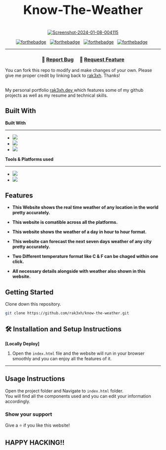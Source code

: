 ##

<h1 align="center" style="font-size:40px;">
 <p> Know-The-Weather</p> 
  
</h1>

<p align="center"><a href="https://know-the-weather-rak3xh.vercel.app/"><img src="https://i.ibb.co/kq41XGM/Screenshot-2024-01-08-004115.png" alt="Screenshot-2024-01-08-004115" border="0"></a></p>

<div align="center">

[![forthebadge](https://forthebadge.com/images/badges/uses-html.svg)](https://forthebadge.com) &nbsp;
[![forthebadge](https://forthebadge.com/images/badges/uses-css.svg)](https://forthebadge.com) &nbsp;
[![forthebadge](https://forthebadge.com/images/badges/made-with-javascript.svg)](https://forthebadge.com) &nbsp;
[![forthebadge](https://forthebadge.com/images/badges/open-source.svg)](https://forthebadge.com) &nbsp;

</div>

---

<h3 align="center">
    🔹
    <a href="https://github.com/rak3xh/know-the-weather/issues">Report Bug</a> &nbsp; &nbsp;
    🔹
    <a href="https://github.com/rak3xh/know-the-weather/issues">Request Feature</a>
</h3>

You can fork this repo to modify and make changes of your own. Please give me proper credit by linking back to [rak3xh](https://github.com/rak3xh/know-the-weather). Thanks!

##

My personal portfolio <a href="https://rak3xh-portfolio.vercel.app/" target="_blank"> rak3xh.dev </a> which features some of my github projects as well as my resume and technical skills.<br/>

## Built With

**Built With**

---

- <img src="https://img.shields.io/badge/html5-%23E34F26.svg?&style=for-the-badge&logo=html5&logoColor=white" />
- <img src="https://img.shields.io/badge/css3-%231572B6.svg?&style=for-the-badge&logo=css3&logoColor=white" />
- <img src="https://img.shields.io/badge/javascript-%23F7DF1E.svg?&style=for-the-badge&logo=javascript&logoColor=black" />

**Tools & Platforms used**

---

- <img src="https://img.shields.io/badge/visual%20studio%20code-%23007ACC.svg?&style=for-the-badge&logo=visual%20studio%20code&logoColor=white" />
- <img src="https://img.shields.io/badge/vercel-%23000000.svg?&style=for-the-badge&logo=vercel&logoColor=white" />

## Features

- **This Website shows the real time weather of any location in the world pretty accurately.**

- **This website is comatible across all the platforms.**

- **This website shows the weather of a day in hour to hour format.**

- **This website can forecast the next seven days weather of any city pretty accurately.**

- **Two Different temperature format like C & F can be chaged within one click.**

- **All necessary details alongside with weather also shown in this website.**

## Getting Started

Clone down this repository. <br>

```bash
git clone https://github.com/rak3xh/know-the-weather.git
```

## 🛠 Installation and Setup Instructions

**<p>[Locally Deploy]</p>**

1. Open the `index.html` file and the website will run in your browser smoothly and you can enjoy all the features of it.

---

## Usage Instructions

Open the project folder and Navigate to `index.html` folder. <br/>
You will find all the components used and you can edit your information accordingly.

### Show your support

Give a ⭐ if you like this website!

## HAPPY HACKING!!
